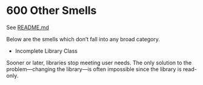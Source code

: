 # 600 Other Smells

See [README.md](./100/README.md)

Below are the smells which don’t fall into any broad category.

- Incomplete Library Class

Sooner or later, libraries stop meeting user needs. The only solution to the problem—changing the library—is often impossible since the library is read-only.
